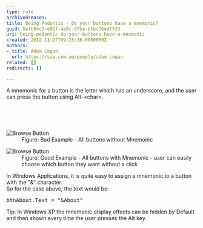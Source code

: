 ```yaml
---
type: rule
archivedreason: 
title: Being Pedantic - Do your buttons have a mnemonic?
guid: 5efb94c3-e91f-4a8c-87ba-b1bc76edf533
uri: being-pedantic-do-your-buttons-have-a-mnemonic
created: 2012-11-27T09:25:36.0000000Z
authors:
- title: Adam Cogan
  url: https://ssw.com.au/people/adam-cogan
related: []
redirects: []

---
```



<p>A mnemonic for a button is the letter which has an underscore, and the user can press the button using Alt-&lt;char&gt;.</p>
<br><excerpt class='endintro'></excerpt><br>
​<dl class="badImage"><dt><img alt="Browse Button" src="http&#58;//www.ssw.com.au/ssw/Standards/Rules/Images/BadMem.gif" /></dt>
<dd>Figure&#58; Bad Example - All buttons without Mnemonic</dd></dl>
<dl class="goodImage"><dt><img alt="Browse Button" src="http&#58;//www.ssw.com.au/ssw/Standards/Rules/Images/GoodMem.gif" /></dt>
<dd>Figure&#58; Good Example - All buttons with Mnemonic - user can easily choose which button they want without a click</dd></dl>
<div>In Windows Applications, it is quite easy to assign a mnemonic to a button with the &quot;&amp;&quot; character.</div>
<div>So for the case above, the text would be&#58;</div>
<dl class="code"><dt><pre>btnAbout.Text = &quot;&amp;About&quot;</pre></dt></dl>
<div>Tip&#58; In Windows XP the mnemonic display effects can be hidden by Default and then shown every time the user presses the Alt key.</div>



